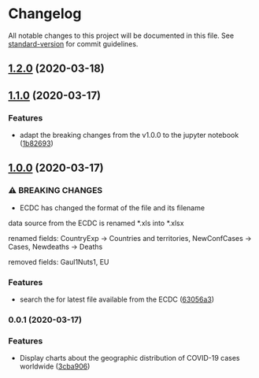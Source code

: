# Changelog

All notable changes to this project will be documented in this file. See [standard-version](https://github.com/conventional-changelog/standard-version) for commit guidelines.

## [1.2.0](https://github.com/ALT-F1/covid-19/compare/v1.1.0...v1.2.0) (2020-03-18)

## [1.1.0](https://github.com/ALT-F1/covid-19/compare/v1.0.0...v1.1.0) (2020-03-17)


### Features

* adapt the breaking changes from the v1.0.0 to the jupyter notebook ([1b82693](https://github.com/ALT-F1/covid-19/commit/1b826935174644c1463b8e201e32d30e240866eb))

## [1.0.0](https://github.com/ALT-F1/covid-19/compare/v0.0.1...v1.0.0) (2020-03-17)


### ⚠ BREAKING CHANGES

* ECDC has changed the format of the file and its filename

data source from the ECDC is renamed *.xls into *.xlsx

renamed fields: CountryExp -> Countries and territories, NewConfCases -> Cases, Newdeaths -> Deaths

removed fields: Gaul1Nuts1, EU

### Features

* search the for latest file available from the ECDC ([63056a3](https://github.com/ALT-F1/covid-19/commit/63056a3b367accffabf16a778cdea60a6cfe929f))

### 0.0.1 (2020-03-17)


### Features

* Display charts about the geographic distribution of COVID-19 cases worldwide ([3cba906](https://github.com/ALT-F1/covid-19/commit/3cba9069cdb8aa301939cbd3397bdb886eccbc8c))
